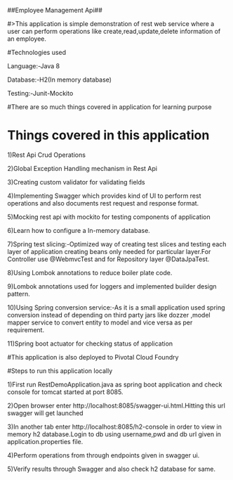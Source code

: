 ##Employee Management Api##

#>This application is simple demonstration of rest web service where a user can perform operations like create,read,update,delete information of an employee.

#Technologies used

Language:-Java 8

Database:-H2(In memory database)

Testing:-Junit-Mockito

#There are so much things covered in application for learning purpose
# Things covered in this application
1)Rest Api Crud Operations

2)Global Exception Handling mechanism in Rest Api

3)Creating custom validator for validating fields

4)Implementing Swagger which provides kind of UI to perform rest operations and also documents rest request and response format.

5)Mocking rest api with mockito for  testing components of application

6)Learn how to configure a In-memory database.

7)Spring test slicing:-Optimized way of creating test slices and testing each layer of application creating beans only needed for particular layer.For Controller use @WebmvcTest and for Repository layer @DataJpaTest.

8)Using Lombok annotations to reduce boiler plate code.

9)Lombok annotations used for loggers and implemented builder design pattern.

10)Using Spring conversion service:-As it is a small application used spring conversion instead of depending on third party jars like dozzer ,model mapper  service to convert entity to model and vice versa as per requirement.

11)Spring boot actuator for checking status of application



#This application is also deployed to Pivotal Cloud Foundry


#Steps to run this application locally

1)First run RestDemoApplication.java as spring boot application and check console  for tomcat started at port 8085.

2)Open browser enter http://localhost:8085/swagger-ui.html.Hitting this url swagger will get launched

3)In another tab enter http://localhost:8085/h2-console in order to view in memory h2 database.Login to db using username,pwd and db url given in application.properties file.

4)Perform operations from through endpoints given in swagger ui.

5)Verify results through Swagger and also check h2 database for same.




